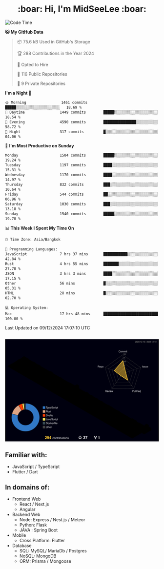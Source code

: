 <h1 align="center"> :boar: Hi, I'm MidSeeLee :boar:</h1>
 
<!--START_SECTION:waka-->
![Code Time](http://img.shields.io/badge/Code%20Time-2%2C280%20hrs%2046%20mins-blue)

**🐱 My GitHub Data** 

> 📦 75.6 kB Used in GitHub's Storage 
 > 
> 🏆 288 Contributions in the Year 2024
 > 
> 💼 Opted to Hire
 > 
> 📜 116 Public Repositories 
 > 
> 🔑 9 Private Repositories 
 > 
**I'm a Night 🦉** 

```text
🌞 Morning                1461 commits        █████░░░░░░░░░░░░░░░░░░░░   18.69 % 
🌆 Daytime                1449 commits        █████░░░░░░░░░░░░░░░░░░░░   18.54 % 
🌃 Evening                4590 commits        ███████████████░░░░░░░░░░   58.72 % 
🌙 Night                  317 commits         █░░░░░░░░░░░░░░░░░░░░░░░░   04.06 % 
```
📅 **I'm Most Productive on Sunday** 

```text
Monday                   1504 commits        █████░░░░░░░░░░░░░░░░░░░░   19.24 % 
Tuesday                  1197 commits        ████░░░░░░░░░░░░░░░░░░░░░   15.31 % 
Wednesday                1170 commits        ████░░░░░░░░░░░░░░░░░░░░░   14.97 % 
Thursday                 832 commits         ███░░░░░░░░░░░░░░░░░░░░░░   10.64 % 
Friday                   544 commits         ██░░░░░░░░░░░░░░░░░░░░░░░   06.96 % 
Saturday                 1030 commits        ███░░░░░░░░░░░░░░░░░░░░░░   13.18 % 
Sunday                   1540 commits        █████░░░░░░░░░░░░░░░░░░░░   19.70 % 
```


📊 **This Week I Spent My Time On** 

```text
🕑︎ Time Zone: Asia/Bangkok

💬 Programming Languages: 
JavaScript               7 hrs 37 mins       ███████████░░░░░░░░░░░░░░   42.84 % 
Rust                     4 hrs 55 mins       ███████░░░░░░░░░░░░░░░░░░   27.70 % 
JSON                     3 hrs 3 mins        ████░░░░░░░░░░░░░░░░░░░░░   17.15 % 
Other                    56 mins             █░░░░░░░░░░░░░░░░░░░░░░░░   05.31 % 
HTML                     28 mins             █░░░░░░░░░░░░░░░░░░░░░░░░   02.70 % 

💻 Operating System: 
Mac                      17 hrs 48 mins      █████████████████████████   100.00 % 
```


 Last Updated on 09/12/2024 17:07:10 UTC
<!--END_SECTION:waka-->

##

![](./profile-3d-contrib/profile-night-rainbow.svg)

## Familiar with:
- JavaScript / TypeScript
- Flutter / Dart

## In domains of:
- Frontend Web
  - React / Next.js
  - Angular
- Backend Web
  - Node: Express / Nest.js / Meteor
  - Python: Flask
  - JAVA : Spring Boot
- Mobile
  - Cross Platform: Flutter
- Database
  - SQL: MySQL/ MariaDb / Postgres
  - NoSQL: MongoDB
  - ORM: Prisma / Mongoose
